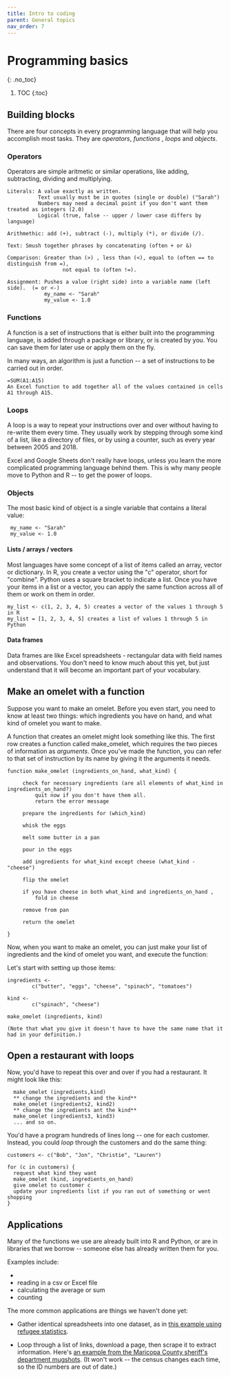 ```yaml
---
title: Intro to coding
parent: General topics
nav_order: 7
---
```


<!-- Add link to the drag queen coding class. See if there are other good first-day programming aides I should add.-->

# Programming basics
{: .no_toc}

1. TOC
{:toc}


## Building blocks


There are four concepts in every programming language that will help you accomplish most tasks.  They are *operators*, *functions* , *loops* and *objects*.

### Operators

Operators are simple aritmetic or similar operations, like adding, subtracting, dividing and multiplying.

    Literals: A value exactly as written.
              Text usually must be in quotes (single or double) ("Sarah")
              Numbers may need a decimal point if you don't want them treated as integers (2.0)
              Logical (true, false -- upper / lower case differs by language)

    Arithmethic: add (+), subtract (-), multiply (*), or divide (/).

    Text: Smush together phrases by concatenating (often + or &)

    Comparison: Greater than (>) , less than (<), equal to (often == to distinguish from =),
                      not equal to (often !=).

    Assignment: Pushes a value (right side) into a variable name (left side).  (= or <-)
                my_name <- "Sarah"
                my_value <- 1.0


### Functions

A function is a set of instructions that is either built into the programming language, is added through a package or library, or is created by you. You can save them for later use or apply them on the fly.

In many ways, an algorithm is just a function -- a set of instructions to be carried out in order.

    =SUM(A1:A15)
    An Excel function to add together all of the values contained in cells A1 through A15.

### Loops

A loop is a way to repeat your instructions over and over without having to re-write them every time. They usually work by stepping through some kind of a list, like a directory of files, or by using a counter, such as every year between 2005 and 2018.

Excel and Google Sheets don't really have loops, unless you learn the more complicated programming language behind them. This is why many people move to Python and R -- to get the power of loops.

### Objects

The most basic kind of object is a single variable that contains a literal value:

     my_name <- "Sarah"
     my_value <- 1.0

#### Lists / arrays / vectors

Most languages have some concept of a list of items called an array, vector or dictionary. In R, you create a vector using the "c" operator, short for "combine". Python uses a square bracket to indicate a list. Once you have your items in a list or a vector, you can apply the same function across all of them or work on them in order.

    my_list <- c(1, 2, 3, 4, 5) creates a vector of the values 1 through 5 in R
    my_list = [1, 2, 3, 4, 5] creates a list of values 1 through 5 in Python

#### Data frames

Data frames are like Excel spreadsheets - rectangular data with field names and observations. You don't need to know much about this yet, but just understand that it will become an important part of your vocabulary.


## Make an omelet with a function

Suppose you want to make an omelet. Before you even start, you need to know at least two things: which ingredients you have on hand, and what kind of omelet you want to make.

A function that creates an omelet might look something like this. The first row creates a function called make_omelet, which requires the two pieces of information as *arguments*. Once you've made the function, you can refer to that set of instruction by its name by giving it the arguments it needs.

    function make_omelet (ingredients_on_hand, what_kind) {

         check for necessary ingredients (are all elements of what_kind in ingredients_on_hand?)
             quit now if you don't have them all.
             return the error message

         prepare the ingredients for (which_kind)

         whisk the eggs

         melt some butter in a pan

         pour in the eggs

         add ingredients for what_kind except cheese (what_kind - "cheese")

         flip the omelet

         if you have cheese in both what_kind and ingredients_on_hand ,
             fold in cheese

         remove from pan

         return the omelet

    }


Now, when you want to make an omelet, you can just make your list of ingredients and the kind of omelet you want, and execute the function:

Let's start with setting up those items:


    ingredients <-
            c("butter", "eggs", "cheese", "spinach", "tomatoes")

    kind <-
            c("spinach", "cheese")

    make_omelet (ingredients, kind)

    (Note that what you give it doesn't have to have the same name that it had in your definition.)

## Open a restaurant with loops

Now, you'd have to repeat this over and over if you had a restaurant. It might look like this:

      make_omelet (ingredients,kind)
      ** change the ingredients and the kind**
      make_omelet (ingredients2, kind2)
      ** change the ingredients ant the kind**
      make_omelet (ingredients3, kind3)
      ... and so on.

 You'd have a program hundreds of lines long -- one for each customer. Instead, you could *loop* through the customers and do the same thing:

    customers <- c("Bob", "Jon", "Christie", "Lauren")

    for (c in customers) {
      request what kind they want
      make_omelet (kind, ingredients_on_hand)
      give omelet to customer c
      update your ingredients list if you ran out of something or went shopping
    }

## Applications

Many of the functions we use are already built into R and Python, or are in libraries that we borrow -- someone else has already written them for you.

Examples include:

*
* reading in a csv or Excel file
* calculating the average or sum
* counting

The more common applications are things we haven't done yet:

* Gather identical spreadsheets into one dataset, as in [this example using refugee statistics](https://cronkitedata.github.io/rstats-training/refugees-loop.html).

* Loop through a list of links, download a page, then scrape it to extract information. Here's [an example from the Maricopa County sheriff's department mugshots](https://cronkitedata.github.io/rstats-training/rscraping/mugshot-scrape.html). (It won't work -- the census changes each time, so the ID numbers are out of date.)
